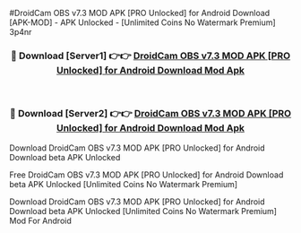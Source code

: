 #DroidCam OBS v7.3 MOD APK [PRO Unlocked] for Android Download [APK-MOD] - APK Unlocked - [Unlimited Coins No Watermark Premium] 3p4nr



<div align="center">

<h3>🔴 Download [Server1] 👉👉 <a href="https://momento.my/?title=DroidCam_OBS_v7.3_MOD_APK_[PRO_Unlocked]_for_Android_Download">DroidCam OBS v7.3 MOD APK [PRO Unlocked] for Android Download Mod Apk</a></h3><br>

<h3>🔴 Download [Server2] 👉👉 <a href="https://momento.my/?title=DroidCam_OBS_v7.3_MOD_APK_[PRO_Unlocked]_for_Android_Download">DroidCam OBS v7.3 MOD APK [PRO Unlocked] for Android Download Mod Apk</a></h3>
</div>



Download DroidCam OBS v7.3 MOD APK [PRO Unlocked] for Android Download beta APK Unlocked

Free DroidCam OBS v7.3 MOD APK [PRO Unlocked] for Android Download beta APK Unlocked [Unlimited Coins No Watermark Premium]

Download DroidCam OBS v7.3 MOD APK [PRO Unlocked] for Android Download beta APK Unlocked [Unlimited Coins No Watermark Premium] Mod For Android
